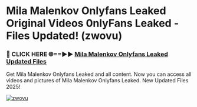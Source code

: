 # Mila Malenkov Onlyfans Leaked Original Videos 0nlyFans Leaked - Files Updated! (zwovu)

<h3>🔴 CLICK HERE 🌐==►► <a href="https://tinyurl.com/3hn5wdd3" rel="nofollow">Mila Malenkov Onlyfans Leaked Updated Files</a></h3>

Get Mila Malenkov Onlyfans Leaked and all content. Now you can access all videos and pictures of Mila Malenkov Onlyfans Leaked. New Updated Files 2025!

[![zwovu](https://i.imgur.com/4HnBqBT.gif)](https://tinyurl.com/3hn5wdd3)

